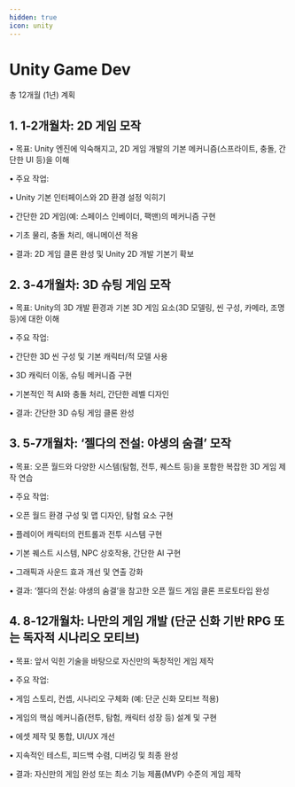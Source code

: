 ```yaml
---
hidden: true
icon: unity
---
```


# Unity Game Dev

총 12개월 (1년) 계획

## 1. 1-2개월차: 2D 게임 모작

• 목표: Unity 엔진에 익숙해지고, 2D 게임 개발의 기본 메커니즘(스프라이트, 충돌, 간단한 UI 등)을 이해

• 주요 작업:

• Unity 기본 인터페이스와 2D 환경 설정 익히기

• 간단한 2D 게임(예: 스페이스 인베이더, 팩맨)의 메커니즘 구현

• 기초 물리, 충돌 처리, 애니메이션 적용

• 결과: 2D 게임 클론 완성 및 Unity 2D 개발 기본기 확보

## 2. 3-4개월차: 3D 슈팅 게임 모작

• 목표: Unity의 3D 개발 환경과 기본 3D 게임 요소(3D 모델링, 씬 구성, 카메라, 조명 등)에 대한 이해

• 주요 작업:

• 간단한 3D 씬 구성 및 기본 캐릭터/적 모델 사용

• 3D 캐릭터 이동, 슈팅 메커니즘 구현

• 기본적인 적 AI와 충돌 처리, 간단한 레벨 디자인

• 결과: 간단한 3D 슈팅 게임 클론 완성

## 3. 5-7개월차: ‘젤다의 전설: 야생의 숨결’ 모작

• 목표: 오픈 월드와 다양한 시스템(탐험, 전투, 퀘스트 등)을 포함한 복잡한 3D 게임 제작 연습

• 주요 작업:

• 오픈 월드 환경 구성 및 맵 디자인, 탐험 요소 구현

• 플레이어 캐릭터의 컨트롤과 전투 시스템 구현

• 기본 퀘스트 시스템, NPC 상호작용, 간단한 AI 구현

• 그래픽과 사운드 효과 개선 및 연출 강화

• 결과: ‘젤다의 전설: 야생의 숨결’을 참고한 오픈 월드 게임 클론 프로토타입 완성

## 4. 8-12개월차: 나만의 게임 개발 (단군 신화 기반 RPG 또는 독자적 시나리오 모티브)

• 목표: 앞서 익힌 기술을 바탕으로 자신만의 독창적인 게임 제작

• 주요 작업:

• 게임 스토리, 컨셉, 시나리오 구체화 (예: 단군 신화 모티브 적용)

• 게임의 핵심 메커니즘(전투, 탐험, 캐릭터 성장 등) 설계 및 구현

• 에셋 제작 및 통합, UI/UX 개선

• 지속적인 테스트, 피드백 수렴, 디버깅 및 최종 완성

• 결과: 자신만의 게임 완성 또는 최소 기능 제품(MVP) 수준의 게임 제작

